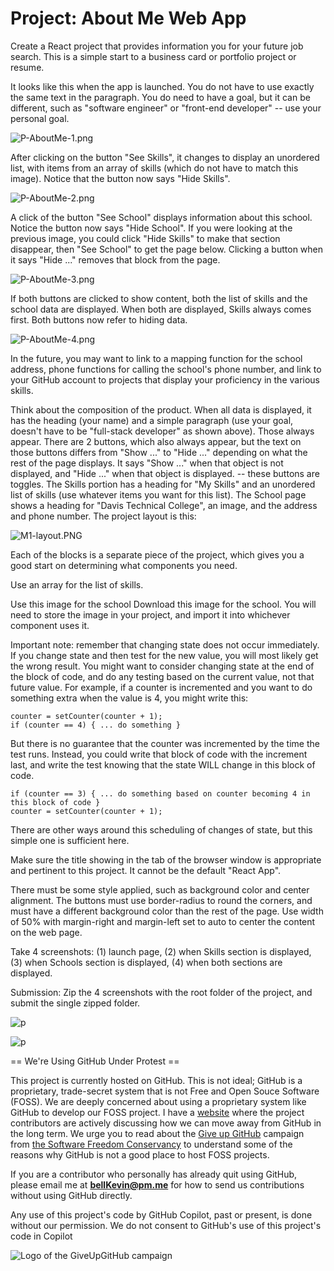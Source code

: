 # Project: About Me Web App

Create a React project that provides information you for your future job search. This is a simple start to a business card or portfolio project or resume.

It looks like this when the app is launched. You do not have to use exactly the same text in the paragraph. You do need to have a goal, but it can be different, such as "software engineer" or "front-end developer" -- use your personal goal.

![P-AboutMe-1.png](https://github.com/bell-kevin/aboutMeWebApp/blob/main/readMeScreenShots/P-AboutMe-1.png)

After clicking on the button "See Skills", it changes to display an unordered list, with items from an array of skills (which do not have to match this image). Notice that the button now says "Hide Skills".

![P-AboutMe-2.png](https://github.com/bell-kevin/aboutMeWebApp/blob/main/readMeScreenShots/P-AboutMe-2.png)

A click of the button "See School" displays information about this school. Notice the button now says "Hide School". If you were looking at the previous image, you could click "Hide Skills" to make that section disappear, then "See School" to get the page below. Clicking a button when it says "Hide ..." removes that block from the page.

![P-AboutMe-3.png](https://github.com/bell-kevin/aboutMeWebApp/blob/main/readMeScreenShots/P-AboutMe-3.png)

If both buttons are clicked to show content, both the list of skills and the school data are displayed. When both are displayed, Skills always comes first. Both buttons now refer to hiding data.

![P-AboutMe-4.png](https://github.com/bell-kevin/aboutMeWebApp/blob/main/readMeScreenShots/P-AboutMe-4.png)

In the future, you may want to link to a mapping function for the school address, phone functions for calling the school's phone number, and link to your GitHub account to projects that display your proficiency in the various skills.

 

Think about the composition of the product. When all data is displayed, it has the heading (your name) and a simple paragraph (use your goal, doesn't have to be "full-stack developer" as shown above). Those always appear. There are 2 buttons, which also always appear, but the text on those buttons differs from "Show ..." to "Hide ..." depending on what the rest of the page displays. It says "Show ..." when that object is not displayed, and "Hide ..." when that object is displayed. -- these buttons are toggles. The Skills portion has a heading for "My Skills" and an unordered list of skills (use whatever items you want for this list). The School page shows a heading for "Davis Technical College", an image, and the address and phone number. The project layout is this:

![M1-layout.PNG](https://github.com/bell-kevin/aboutMeWebApp/blob/main/readMeScreenShots/M1-layout.PNG)

Each of the blocks is a separate piece of the project, which gives you a good start on determining what components you need.

Use an array for the list of skills. 

Use this image for the school Download this image for the school. You will need to store the image in your project, and import it into whichever component uses it.

Important note: remember that changing state does not occur immediately. If you change state and then test for the new value, you will most likely get the wrong result. You might want to consider changing state at the end of the block of code, and do any testing based on the current value, not that future value. For example, if a counter is incremented and you want to do something extra when the value is 4, you might write this:

    counter = setCounter(counter + 1);
    if (counter == 4) { ... do something }

But there is no guarantee that the counter was incremented by the time the test runs. Instead, you could write that block of code with the increment last, and write the test knowing that the state WILL change in this block of code.

    if (counter == 3) { ... do something based on counter becoming 4 in this block of code }
    counter = setCounter(counter + 1);

There are other ways around this scheduling of changes of state, but this simple one is sufficient here.

Make sure the title showing in the tab of the browser window is appropriate and pertinent to this project. It cannot be the default "React App".

There must be some style applied, such as background color and center alignment. The buttons must use border-radius to round the corners, and must have a different background color than the rest of the page. Use width of 50% with margin-right and margin-left set to auto to center the content on the web page.

Take 4 screenshots: (1) launch page, (2) when Skills section is displayed, (3) when Schools section is displayed, (4) when both sections are displayed.

 

Submission: Zip the 4 screenshots with the root folder of the project, and submit the single zipped folder.

![p](https://github.com/bell-kevin/aboutMeWebApp/blob/main/screenshots/Capture.PNG)

![p](https://github.com/bell-kevin/aboutMeWebApp/blob/main/screenshots/Capture2.PNG)


== We're Using GitHub Under Protest ==

This project is currently hosted on GitHub.  This is not ideal; GitHub is a
proprietary, trade-secret system that is not Free and Open Souce Software
(FOSS).  We are deeply concerned about using a proprietary system like GitHub
to develop our FOSS project. I have a [website](https://bellKevin.me) where the
project contributors are actively discussing how we can move away from GitHub
in the long term.  We urge you to read about the [Give up GitHub](https://GiveUpGitHub.org) campaign 
from [the Software Freedom Conservancy](https://sfconservancy.org) to understand some of the reasons why GitHub is not 
a good place to host FOSS projects.

If you are a contributor who personally has already quit using GitHub, please
email me at **bellKevin@pm.me** for how to send us contributions without
using GitHub directly.

Any use of this project's code by GitHub Copilot, past or present, is done
without our permission.  We do not consent to GitHub's use of this project's
code in Copilot

![Logo of the GiveUpGitHub campaign](https://sfconservancy.org/img/GiveUpGitHub.png)
